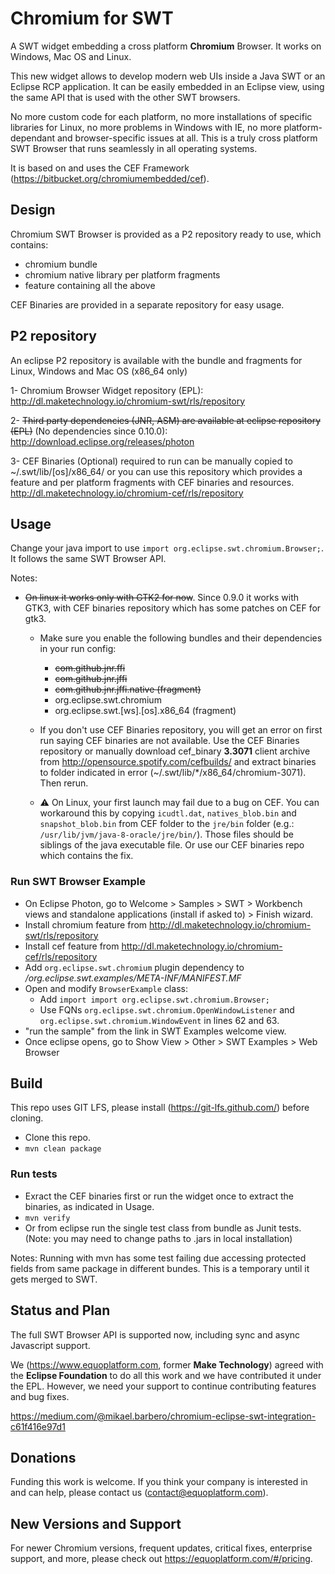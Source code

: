 # Chromium for SWT

A SWT widget embedding a cross platform **Chromium** Browser. It works on Windows, Mac OS and Linux.

This new widget allows to develop modern web UIs inside a Java SWT or an Eclipse RCP application. It can be easily embedded in an Eclipse view, using the same API that is used with the other SWT browsers. 

No more custom code for each platform, no more installations of specific libraries for Linux, no more problems in Windows with IE, no more platform-dependant and browser-specific issues at all. This is a truly cross platform SWT Browser that runs seamlessly in all operating systems.

It is based on and uses the CEF Framework (https://bitbucket.org/chromiumembedded/cef).

## Design

Chromium SWT Browser is provided as a P2 repository ready to use, which contains:

- chromium bundle
- chromium native library per platform fragments
- feature containing all the above

CEF Binaries are provided in a separate repository for easy usage.

## P2 repository

An eclipse P2 repository is available with the bundle and fragments for Linux, Windows and Mac OS (x86_64 only)

1- Chromium Browser Widget repository (EPL): 
  http://dl.maketechnology.io/chromium-swt/rls/repository

2- ~~Third party dependencies (JNR, ASM) are available at eclipse repository (EPL)~~ (No dependencies since 0.10.0):
  http://download.eclipse.org/releases/photon

3- CEF Binaries (Optional) required to run can be manually copied to ~/.swt/lib/[os]/x86_64/ or you can use this repository which provides a feature and per platform fragments with CEF binaries and resources.
  http://dl.maketechnology.io/chromium-cef/rls/repository

## Usage

Change your java import to use `import org.eclipse.swt.chromium.Browser;`. It follows the same SWT Browser API.

Notes:

  - ~~On linux it works only with GTK2 for now~~. Since 0.9.0 it works with GTK3, with CEF binaries repository which has some patches on CEF for gtk3.

	- Make sure you enable the following bundles and their dependencies in your run config:
        - ~~com.github.jnr.ffi~~
        - ~~com.github.jnr.jffi~~
        - ~~com.github.jnr.jffi.native (fragment)~~
        - org.eclipse.swt.chromium
        - org.eclipse.swt.[ws].[os].x86_64 (fragment)

    - If you don't use CEF Binaries repository, you will get an error on first run saying CEF binaries are not available. Use the CEF Binaries repository or manually download cef_binary __3.3071__ client archive from http://opensource.spotify.com/cefbuilds/ and extract binaries to folder indicated in error (~/.swt/lib/*/x86_64/chromium-3071). Then rerun.

	- ⚠️ On Linux, your first launch may fail due to a bug on CEF. You can workaround this by copying `icudtl.dat`, `natives_blob.bin` and `snapshot_blob.bin` from CEF folder to the `jre/bin` folder (e.g.: `/usr/lib/jvm/java-8-oracle/jre/bin/`). Those files should be siblings of the java executable file. Or use our CEF binaries repo which contains the fix.

### Run SWT Browser Example

- On Eclipse Photon, go to Welcome > Samples > SWT > Workbench views and standalone applications (install if asked to) > Finish wizard.
- Install chromium feature from http://dl.maketechnology.io/chromium-swt/rls/repository
- Install cef feature from http://dl.maketechnology.io/chromium-cef/rls/repository
- Add `org.eclipse.swt.chromium` plugin dependency to _/org.eclipse.swt.examples/META-INF/MANIFEST.MF_ 
- Open and modify `BrowserExample` class:
  - Add `import import org.eclipse.swt.chromium.Browser;`
  - Use FQNs `org.eclipse.swt.chromium.OpenWindowListener` and `org.eclipse.swt.chromium.WindowEvent` in lines 62 and 63. 
- "run the sample" from the link in SWT Examples welcome view.
- Once eclipse opens, go to Show View > Other > SWT Examples > Web Browser

## Build

This repo uses GIT LFS, please install (https://git-lfs.github.com/) before cloning.

- Clone this repo.
- `mvn clean package`

### Run tests

- Exract the CEF binaries first or run the widget once to extract the binaries, as indicated in Usage.
- `mvn verify`
- Or from eclipse run the single test class from bundle as Junit tests. (Note: you may need to change paths to .jars in local installation)

Notes: Running with mvn has some test failing due accessing protected fields from same package in different bundes. This is a temporary until it gets merged to SWT.


## Status and Plan

The full SWT Browser API is supported now, including sync and async Javascript support.

We (https://www.equoplatform.com, former **Make Technology**) agreed with the **Eclipse Foundation** to do all this work and we have contributed it under the EPL. However, we need your support to continue contributing features and bug fixes.

https://medium.com/@mikael.barbero/chromium-eclipse-swt-integration-c61f416e97d1

## Donations

Funding this work is welcome. If you think your company is interested in and can help, please contact us (contact@equoplatform.com).

## New Versions and Support

For newer Chromium versions, frequent updates, critical fixes, enterprise support, and more, please check out https://equoplatform.com/#/pricing.
